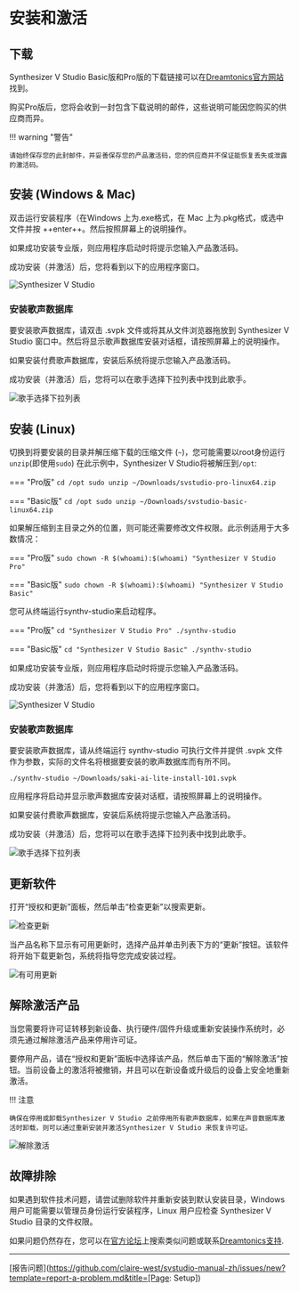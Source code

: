 # 安装和激活

## 下载

Synthesizer V Studio Basic版和Pro版的下载链接可以在[Dreamtonics官方网站](https://dreamtonics.com/en/synthesizerv/)找到。

购买Pro版后，您将会收到一封包含下载说明的邮件，这些说明可能因您购买的供应商而异。

!!! warning "警告"

    请始终保存您的此封邮件，并妥善保存您的产品激活码，您的供应商并不保证能恢复丢失或泄露的激活码。

## 安装 (Windows & Mac)

双击运行安装程序（在Windows 上为.exe格式，在 Mac 上为.pkg格式，或选中文件并按 ++enter++。然后按照屏幕上的说明操作。

如果成功安装专业版，则应用程序启动时将提示您输入产品激活码。

成功安装（并激活）后，您将看到以下的应用程序窗口。

![Synthesizer V Studio](img/synthv-studio.png)

### 安装歌声数据库

要安装歌声数据库，请双击 .svpk 文件或将其从文件浏览器拖放到 Synthesizer V Studio 窗口中。然后将显示歌声数据库安装对话框，请按照屏幕上的说明操作。

如果安装付费歌声数据库，安装后系统将提示您输入产品激活码。

成功安装（并激活）后，您将可以在歌手选择下拉列表中找到此歌手。

![歌手选择下拉列表](img/quickstart/singer-dropdown-arrangement.png)

## 安装 (Linux)

切换到将要安装的目录并解压缩下载的压缩文件 (`~`)，您可能需要以root身份运行`unzip`(即使用`sudo`) 在此示例中，Synthesizer V Studio将被解压到`/opt`:

=== "Pro版"
    ```
    cd /opt
    sudo unzip ~/Downloads/svstudio-pro-linux64.zip
    ```

=== "Basic版"
    ```
    cd /opt
    sudo unzip ~/Downloads/svstudio-basic-linux64.zip
    ```

如果解压缩到主目录之外的位置，则可能还需要修改文件权限。此示例适用于大多数情况：

=== "Pro版"
    ```
    sudo chown -R $(whoami):$(whoami) "Synthesizer V Studio Pro"
    ```

=== "Basic版"
    ```
    sudo chown -R $(whoami):$(whoami) "Synthesizer V Studio Basic"
    ```

您可从终端运行synthv-studio来启动程序。

=== "Pro版"
    ```
    cd "Synthesizer V Studio Pro"
    ./synthv-studio
    ```

=== "Basic版"
    ```
    cd "Synthesizer V Studio Basic"
    ./synthv-studio
    ```

如果成功安装专业版，则应用程序启动时将提示您输入产品激活码。

成功安装（并激活）后，您将看到以下的应用程序窗口。

![Synthesizer V Studio](img/synthv-studio.png)

### 安装歌声数据库

要安装歌声数据库，请从终端运行 synthv-studio 可执行文件并提供 .svpk 文件作为参数，实际的文件名将根据要安装的歌声数据库而有所不同。

`./synthv-studio ~/Downloads/saki-ai-lite-install-101.svpk`

应用程序将启动并显示歌声数据库安装对话框，请按照屏幕上的说明操作。

如果安装付费歌声数据库，安装后系统将提示您输入产品激活码。

成功安装（并激活）后，您将可以在歌手选择下拉列表中找到此歌手。

![歌手选择下拉列表](img/quickstart/singer-dropdown-arrangement.png)

## 更新软件

打开“授权和更新”面板，然后单击“检查更新”以搜索更新。

![检查更新](img/check-for-updates.png)

当产品名称下显示有可用更新时，选择产品并单击列表下方的“更新”按钮。该软件将开始下载更新包，系统将指导您完成安装过程。

![有可用更新](img/update.png)

## 解除激活产品

当您需要将许可证转移到新设备、执行硬件/固件升级或重新安装操作系统时，必须先通过解除激活产品来停用许可证。

要停用产品，请在“授权和更新”面板中选择该产品，然后单击下面的“解除激活”按钮。当前设备上的激活将被撤销，并且可以在新设备或升级后的设备上安全地重新激活。

!!! 注意

    确保在停用或卸载Synthesizer V Studio 之前停用所有歌声数据库，如果在声音数据库激活时卸载，则可以通过重新安装并激活Synthesizer V Studio 来恢复许可证。

![解除激活](img/deactivate.png)

## 故障排除

如果遇到软件技术问题，请尝试删除软件并重新安装到默认安装目录，Windows 用户可能需要以管理员身份运行安装程序，Linux 用户应检查 Synthesizer V Studio 目录的文件权限。

如果问题仍然存在，您可以在[官方论坛](https://forum.synthesizerv.com/search)上搜索类似问题或联系[Dreamtonics支持](support.md).

---

[报告问题](https://github.com/claire-west/svstudio-manual-zh/issues/new?template=report-a-problem.md&title=[Page: Setup])